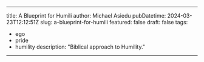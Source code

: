 
---
title: A Blueprint for Humili
author: Michael Asiedu
pubDatetime: 2024-03-23T12:12:51Z
slug: a-blueprint-for-humili
featured: false
draft: false
tags:
  - ego
  - pride
  - humility
description: "Biblical approach to Humility."
---
